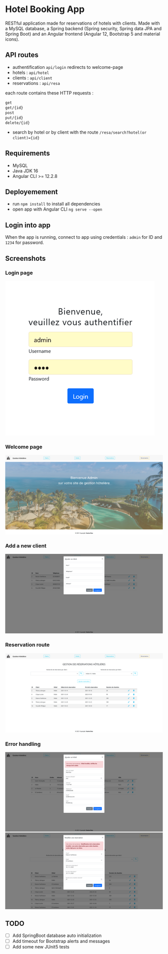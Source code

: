 # Hotel Booking App

RESTful application made for reservations of hotels with clients. Made with a MySQL database, a Spring backend (Spring security, Spring data JPA and Spring Boot) and an Angular frontend (Angular 12, Bootstrap 5 and material icons).

## API routes

- authentification `api/login`  redirects to welcome-page
- hotels :  `api/hotel`
- clients : `api/client`
- reservations : `api/resa`

each route contains these HTTP requests :
```
get
get/{id}
post
put/{id}
delete/{id}
```

- search by hotel or by client with the route `/resa/search?hotel(or client)={id}`

## Requirements

- MySQL
- Java JDK 16
- Angular CLI >= 12.2.8

## Deployemement

- run `npm install` to install all dependencies
- open app with Angular CLI `ng serve --open`

## Login into app
When the app is running, connect to app using credentials : `admin` for ID and `1234` for password.

## Screenshots

### Login page

![Login](/screenshots/login.png?raw=true)

### Welcome page

![Welcome](/screenshots/welcome.png?raw=true)

### Add a new client
![New client](/screenshots/add-client.png?raw=true)

### Reservation route
![Search By Hotel](/screenshots/resa-filterby.png?raw=true)

### Error handling
![Error hotel](/screenshots/error-handling_1.png?raw=true)
![Error Reservation](/screenshots/error-handling_2.png?raw=true)

## TODO

- [ ] Add SpringBoot database auto initialization
- [ ] Add timeout for Bootstrap alerts and messages
- [ ] Add some new JUnit5 tests